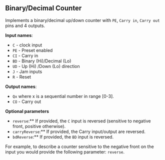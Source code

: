 ## Binary/Decimal Counter

Implements a binary/decimal up/down counter with `PE`, `Carry in`, `Carry out` pins and 4 outputs.

**Input names**:

- `C` - clock input
- `PE` - Preset enabled
- `CI` - Carry in
- `BD` - Binary (Hi)/Decimal (Lo)
- `UD` - Up (Hi) /Down (Lo) direction
- `J` - Jam inputs
- `R` - Reset

**Output names**:

- `Qx` where x is a sequential number in range [0-3].
- `CO` - Carry out

**Optional parameters**

- `reverse`:** If provided, the `C` input is reversed (sensitive to negative front, positive otherwise).
- `carryReverse`:** If provided, the Carry input/output are reversed.
- `bdReverse`:** If provided, the `BD` input is reversed.

For example, to describe a counter sensitive to the negative front on the input you would provide the following parameter: `reverse`.
 
